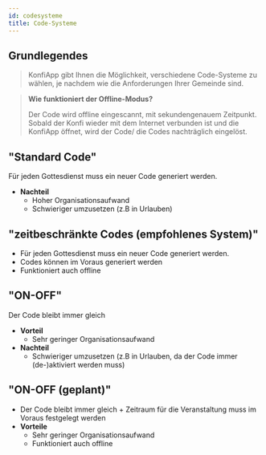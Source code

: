 ```yaml
---
id: codesysteme
title: Code-Systeme
---
```


## Grundlegendes
> KonfiApp gibt Ihnen die Möglichkeit, verschiedene Code-Systeme zu wählen, je nachdem wie die Anforderungen Ihrer Gemeinde sind.

> **Wie funktioniert der Offline-Modus?**
> 
> Der Code wird offline eingescannt, mit sekundengenauem Zeitpunkt.
> Sobald der Konfi wieder mit dem Internet verbunden ist und die KonfiApp öffnet, wird der Code/ die Codes nachträglich eingelöst.

## "Standard Code"
Für jeden Gottesdienst muss ein neuer Code generiert werden.
- **Nachteil**
  - Hoher Organisationsaufwand
  - Schwieriger umzusetzen (z.B in Urlauben)

## "zeitbeschränkte Codes (empfohlenes System)"
- Für jeden Gottesdienst muss ein neuer Code generiert werden.
- Codes können im Voraus generiert werden
- Funktioniert auch offline

## "ON-OFF"
Der Code bleibt immer gleich
- **Vorteil**
  - Sehr geringer Organisationsaufwand
- **Nachteil**
  - Schwieriger umzusetzen (z.B in Urlauben, da der Code immer (de-)aktiviert werden muss)

## "ON-OFF (geplant)"
- Der Code bleibt immer gleich + Zeitraum für die Veranstaltung muss im Voraus festgelegt werden
- **Vorteile**
  - Sehr geringer Organisationsaufwand
  - Funktioniert auch offline